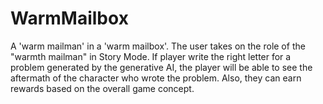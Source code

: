 # WarmMailbox
A 'warm mailman' in a 'warm mailbox'. The user takes on the role of the "warmth mailman" in Story Mode. If player write the right letter for a problem generated by the generative AI, the player will be able to see the aftermath of the character who wrote the problem. Also, they can earn rewards based on the overall game concept.
